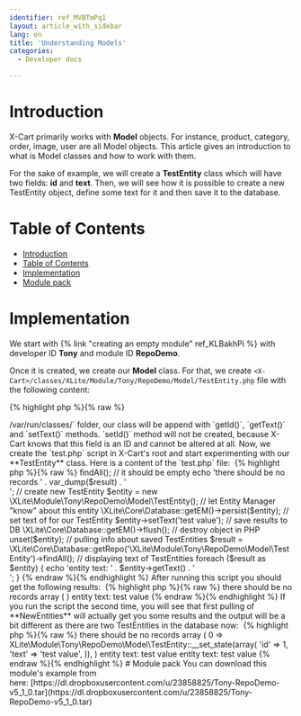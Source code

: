 ```yaml
---
identifier: ref_MVBTmPq1
layout: article_with_sidebar
lang: en
title: 'Understanding Models'
categories:
  - Developer docs

---
```



# Introduction

X-Cart primarily works with **Model** objects. For instance, product, category, order, image, user are all Model objects. This article gives an introduction to what is Model classes and how to work with them. 

For the sake of example, we will create a **TestEntity** class which will have two fields: **id** and **text**. Then, we will see how it is possible to create a new TestEntity object, define some text for it and then save it to the database.

# Table of Contents

*   [Introduction](#introduction)
*   [Table of Contents](#table-of-contents)
*   [Implementation](#implementation)
*   [Module pack](#module-pack)

# Implementation

We start with {% link "creating an empty module" ref_KLBakhPi %} with developer ID **Tony** and module ID **RepoDemo**.

Once it is created, we create our **Model** class. For that, we create `<X-Cart>/classes/XLite/Module/Tony/RepoDemo/Model/TestEntity.php` file with the following content: 

{% highlight php %}{% raw %}
<?php

namespace XLite\Module\Tony\RepoDemo\Model;

/**
 * @Entity
 * @Table (name="test_entities")
 */

class TestEntity extends \XLite\Model\AEntity
{
    /**
     * @Id
     * @GeneratedValue (strategy="AUTO")
     * @Column         (type="integer")
     */
    protected $id;

    /**
     * @Column (type="text")
     */
    protected $text;
}
{% endraw %}{% endhighlight %}

Let us have a closer look at what we are doing here:

1.  We start with defining {% link "namespace" ref_1E0yUfyC %}: 

    {% highlight php %}{% raw %}
    namespace XLite\Module\Tony\RepoDemo\Model;
    {% endraw %}{% endhighlight %}
2.  Then in [DocBlocks](http://www.phpdoc.org/docs/latest/guides/docblocks.html) comments we define that this class is a new entity: 

    {% highlight php %}{% raw %}
    @Entity
    {% endraw %}{% endhighlight %}

    and it must be stored in the `xc_**test_entities**` table (assuming you have not changed table prefix in `<X-Cart/etc/config.php`): 

    {% highlight php %}{% raw %}
    @Table (name="test_entities")
    {% endraw %}{% endhighlight %}
3.  Our class is the basic one that is why it extends `\XLite\Model\AEntity` class: 

    {% highlight php %}{% raw %}
    class TestEntity extends \XLite\Model\AEntity
    {% endraw %}{% endhighlight %}
4.  Our **TestEntity** has two properties. First is `$id` that is unique identifier of TestEntity in the database: 

    {% highlight php %}{% raw %}
        /**
         * @Id
         * @GeneratedValue (strategy="AUTO")
         * @Column         (type="integer")
         */
    	protected $id; 
    {% endraw %}{% endhighlight %}

    That is why we mark this property with `@Id` tag. We also specify that it has in an **integer** type and its value must be **automatically** **generated** upon creating a new object.

5.  The second property is `$text` that must have **TEXT** MySQL type: 

    {% highlight php %}{% raw %}
        /**
         * @Column (type="text")
         */
        protected $text;
    {% endraw %}{% endhighlight %}

We are done with creating an entity class.

When we re-deploy the store X-Cart will create `xc_test_entities` table with needed columns itself, we do not have to worry about it. Also, as you may have noticed TestEntity's properties are declared as **protected**, so they are not visible outside of an object, however X-Cart will create **getter** and **setter** methods for them automatically. In `<X-Cart>/var/run/classes/` folder, our class will be append with `getId()`, `getText()` and `setText()` methods. `setId()` method will not be created, because X-Cart knows that this field is an ID and cannot be altered at all.

Now, we create the `test.php` script in X-Cart's root and start experimenting with our **TestEntity** class. Here is a content of the `test.php` file: 

{% highlight php %}{% raw %}
<?php

//X-Cart initializtion
require_once 'top.inc.php';

// pulling all TestEntity objects from database
$result = \XLite\Core\Database::getRepo('\XLite\Module\Tony\RepoDemo\Model\TestEntity')->findAll();

// it should be empty
echo 'there should be no records ' . var_dump($result) . '<br />';

// create new TestEntity
$entity = new \XLite\Module\Tony\RepoDemo\Model\TestEntity();

// let Entity Manager "know" about this entity
\XLite\Core\Database::getEM()->persist($entity);

// set text of for our TestEntity
$entity->setText('test value');

// save results to DB
\XLite\Core\Database::getEM()->flush();

// destroy object in PHP
unset($entity);

// pulling info about saved TestEntities
$result = \XLite\Core\Database::getRepo('\XLite\Module\Tony\RepoDemo\Model\TestEntity')->findAll();

// displaying text of TestEntities
foreach ($result as $entity) {
	echo 'entity text: ' . $entity->getText() . '<br />';
}
{% endraw %}{% endhighlight %}

After running this script you should get the following results: 

{% highlight php %}{% raw %}
there should be no records array ( )
entity text: test value
{% endraw %}{% endhighlight %}

If you run the script the second time, you will see that first pulling of **NewEntities** will actually get you some results and the output will be a bit different as there are two TestEntities in the database now: 

{% highlight php %}{% raw %}
there should be no records array ( 0 => XLite\Module\Tony\RepoDemo\Model\TestEntity::__set_state(array( 'id' => 1, 'text' => 'test value', )), )
entity text: test value
entity text: test value
{% endraw %}{% endhighlight %}

# Module pack

You can download this module's example from here: [https://dl.dropboxusercontent.com/u/23858825/Tony-RepoDemo-v5_1_0.tar](https://dl.dropboxusercontent.com/u/23858825/Tony-RepoDemo-v5_1_0.tar)